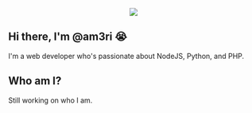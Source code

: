 
<p align="center">
  <img src="https://github-readme-stats.vercel.app/api/?username=am3ri&title_color=56A5E9&text_color=BABABA&show_icons=true&bg_color=00000000&hide_border=true&icon_color=56A5E9&hide_title=true&count_private=true" />
</p>


## Hi there, I'm @am3ri 😭
I'm a web developer who's passionate about NodeJS, Python, and PHP.

## Who am I?
Still working on who I am.
